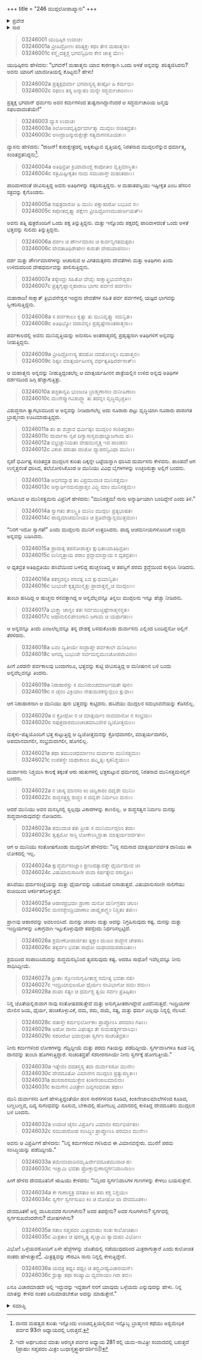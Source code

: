 +++
title = "246 ಮುದ್ಗಲೋಪಾಖ್ಯಾನಃ"
+++

<details><summary>ಪ್ರವೇಶ</summary>


।।   ಓಂ ಓಂ ನಮೋ ನಾರಾಯಣಾಯ।।   ಶ್ರೀ ವೇದವ್ಯಾಸಾಯ ನಮಃ ।।

ಶ್ರೀ ಕೃಷ್ಣದ್ವೈಪಾಯನ ವೇದವ್ಯಾಸ ವಿರಚಿತ  

**ಶ್ರೀ ಮಹಾಭಾರತ**

**ಆರಣ್ಯಕ ಪರ್ವ**

**ವ್ರೀಹಿದ್ರೌಣಿಕಮಾಖ್ಯಾನ ಪರ್ವ**

**ಅಧ್ಯಾಯ 246**

</details>


<details><summary>ಸಾರ</summary>

ಅಕ್ಕಿಕುಟ್ಟುವ ವೃತ್ತಿಯಲ್ಲಿ ನಿರತನಾದ ಮುದ್ಗಲನು ಒಂದು ಪಕ್ಷ ತಿನ್ನುತ್ತಿದ್ದು ಇನ್ನೊಂದು ಪಕ್ಷದಲ್ಲಿ ಪಾರಿವಾಳದಂತೆ ಒಂದು ಅಳತೆ ಭತ್ತವನ್ನು ಸುಲಿದು ತಿನ್ನುವ ಇಷ್ಟೀಕೃತ ಎಂಬ ವ್ರತವನ್ನು ಪರಿವಾರದೊಂದಿಗೆ ನಡೆಸುತ್ತಿದ್ದುದು (1-5). ಅವನು ಅನ್ನವನ್ನು ನೀಡುತ್ತಿದ್ದಂತಲೆಲ್ಲ ಪಾತ್ರೆಯಲ್ಲಿನ ಉಳಿದ ಅನ್ನವು ಅತಿಥಿಗಳ ದರ್ಶನದಿಂದ ಹಿಗ್ಗಿ ಹೆಚ್ಚಾಗುತ್ತಿದ್ದುದು (6-10). ಅವನನ್ನು ಪರೀಕ್ಷಿಸಲು ದುರ್ವಾಸನು ಆರು ಋತುಗಳು ಪಕ್ಷ-ಪಕ್ಷದಲ್ಲಿಯೂ ಬಂದು ಮುದ್ಗಲನು ಸುಲಿದ ಭತ್ತದ ಅನ್ನವನ್ನು ಪೂರ್ಣ ತಿಂದುಹೋದುದು (11-21). ಮುದ್ಗಲನ ಮನಸ್ಸಿನಲ್ಲಿ ಸ್ವಲ್ಪವೂ ವಿಕಾರಗಳನ್ನು ಕಾಣದೇ ಅವನ ನಿರ್ಮಲ ಮನಸ್ಸು ಶುದ್ಧವಾಗಿರುವುದನ್ನೇ ನೋಡಿ ದುರ್ವಾಸನು ನೀನು ಸಶರೀರನಾಗಿಯೇ ಸ್ವರ್ಗಕ್ಕೆ ಹೋಗುತ್ತೀಯೆ ಎನ್ನುವುದು (22-29). ಅವನನ್ನು ಕರೆದುಕೊಂಡು ಹೋಗಲು ದೇವದೂತನು ಬರಲು ಸ್ವರ್ಗದ ವಿಶೇಷತೆಯೇನೆಂದು ಮುದ್ಗಲನು ಅವನಲ್ಲಿ ಪಶ್ನಿಸುವುದು (30-36).


</details>


> 03246001 ಯುಧಿಷ್ಠಿರ ಉವಾಚ।  
03246001a ವ್ರೀಹಿದ್ರೋಣಃ ಪರಿತ್ಯಕ್ತಃ ಕಥಂ ತೇನ ಮಹಾತ್ಮನಾ।  
03246001c ಕಸ್ಮೈ ದತ್ತಶ್ಚ ಭಗವನ್ವಿಧಿನಾ ಕೇನ ಚಾತ್ಥ ಮೇ।।

ಯುಧಿಷ್ಠಿರನು ಹೇಳಿದನು: “ಭಗವನ್! ಮಹಾತ್ಮನು ಯಾವ ಕಾರಣಕ್ಕಾಗಿ ಒಂದು ಅಳತೆ ಅನ್ನವನ್ನು ಪರಿತ್ಯಜಿಸಿದನು? ಅವನು ಯಾರಿಗೆ ಯಾವರೀತಿಯಲ್ಲಿ ಕೊಟ್ಟನು? ಹೇಳು!

> 03246002a ಪ್ರತ್ಯಕ್ಷಧರ್ಮಾ ಭಗವಾನ್ಯಸ್ಯ ತುಷ್ಟೋ ಹಿ ಕರ್ಮಭಿಃ।  
03246002c ಸಫಲಂ ತಸ್ಯ ಜನ್ಮಾಹಂ ಮನ್ಯೇ ಸದ್ಧರ್ಮಚಾರಿಣಃ।।

ಪ್ರತ್ಯಕ್ಷ ಭಗವಾನ್ ಧರ್ಮನು ಅವನ ಕರ್ಮಗಳಿಂದ ತುಷ್ಟನಾಗಿದ್ದಾನೆಂದರೆ ಆ ಸದ್ಧರ್ಮಚಾರಿಯ ಜನ್ಮವು ಸಫಲವಾದಂತೆಯೇ!”

> 03246003 ವ್ಯಾಸ ಉವಾಚ।  
03246003a ಶಿಲೋಂಚವೃತ್ತಿರ್ಧರ್ಮಾತ್ಮಾ ಮುದ್ಗಲಃ ಸಂಶಿತವ್ರತಃ।   
03246003c ಆಸೀದ್ರಾಜನ್ಕುರುಕ್ಷೇತ್ರೇ ಸತ್ಯವಾಗನಸೂಯಕಃ।।

ವ್ಯಾಸನು ಹೇಳಿದನು: “ರಾಜನ್! ಕುರುಕ್ಷೇತ್ರದಲ್ಲಿ ಅಕ್ಕಿಕುಟ್ಟುವ ವೃತ್ತಿಯಲ್ಲಿ ನಿರತನಾದ ಮುದ್ಗಲನೆನ್ನುವ ಧರ್ಮಾತ್ಮ, ಸಂಶಿತವ್ರತನಿದ್ದನು[^1].

> 03246004a ಅತಿಥಿವ್ರತೀ ಕ್ರಿಯಾವಾಂಶ್ಚ ಕಾಪೋತೀಂ ವೃತ್ತಿಮಾಸ್ಥಿತಃ।  
03246004c ಸತ್ರಮಿಷ್ಟೀಕೃತಂ ನಾಮ ಸಮುಪಾಸ್ತೇ ಮಹಾತಪಾಃ।।

ಪಾರಿವಾಳದಂತೆ ಜೀವಿಸುತ್ತಿದ್ದ ಅವನು ಅತಿಥಿಗಳನ್ನು ಸತ್ಕರಿಸುತ್ತಿದ್ದನು. ಆ ಮಹಾತಪಸ್ವಿಯು ಇಷ್ಟೀಕೃತ ಎಂಬ ಹೆಸರಿನ ಸತ್ರವನ್ನು ಕೈಗೊಂಡನು.

> 03246005a ಸಪುತ್ರದಾರೋ ಹಿ ಮುನಿಃ ಪಕ್ಷಾಹಾರೋ ಬಭೂವ ಸಃ।  
03246005c ಕಪೋತವೃತ್ತ್ಯಾ ಪಕ್ಷೇಣ ವ್ರೀಹಿದ್ರೋಣಮುಪಾರ್ಜಯತ್।।

ಅವನು ಪತ್ನಿ ಪುತ್ರರೊಂದಿಗೆ ಒಂದು ಪಕ್ಷ ತಿನ್ನುತ್ತಿದ್ದನು. ಮತ್ತು ಇನ್ನೊಂದು ಪಕ್ಷದಲ್ಲಿ ಪಾರಿವಾಳದಂತೆ ಒಂದು ಅಳತೆ ಭತ್ತವನ್ನು ಸುಲಿದು ತಿನ್ನುತ್ತಿದ್ದನು.

> 03246006a ದರ್ಶಂ ಚ ಪೌರ್ಣಮಾಸಂ ಚ ಕುರ್ವನ್ವಿಗತಮತ್ಸರಃ।   
03246006c ದೇವತಾತಿಥಿಶೇಷೇಣ ಕುರುತೇ ದೇಹಯಾಪನಂ।।

ದರ್ಶ ಮತ್ತು ಪೌರ್ಣಮಾಸಗಳನ್ನು ಆಚರಿಸುವ ಆ ವಿಗತಮತ್ಸರನು ದೇವತೆಗಳು ಮತ್ತು ಅತಿಥಿಗಳು ತಿಂದು ಉಳಿದುದರಿಂದ ದೇಹಧರ್ಮವನ್ನು ಪಾಲಿಸುತ್ತಿದ್ದನು.

> 03246007a ತಸ್ಯೇಂದ್ರಃ ಸಹಿತೋ ದೇವೈಃ ಸಾಕ್ಷಾತ್ತ್ರಿಭುವನೇಶ್ವರಃ।  
03246007c ಪ್ರತ್ಯಗೃಹ್ಣಾನ್ಮಹಾರಾಜ ಭಾಗಂ ಪರ್ವಣಿ ಪರ್ವಣಿ।।

ಮಹಾರಾಜ! ಸಾಕ್ಷಾತ್ ತ್ರಿಭುವನೇಶ್ವರ ಇಂದ್ರನು ದೇವತೆಗಳ ಸಹಿತ ಪರ್ವ ಪರ್ವಗಳಲ್ಲಿ ಯಜ್ಞದ ಭಾಗವನ್ನು ಸ್ವೀಕರಿಸುತ್ತಿದ್ದನು.

> 03246008a ಸ ಪರ್ವಕಾಲಂ ಕೃತ್ವಾ ತು ಮುನಿವೃತ್ತ್ಯಾ ಸಮನ್ವಿತಃ।  
03246008c ಅತಿಥಿಭ್ಯೋ ದದಾವನ್ನಂ ಪ್ರಹೃಷ್ಟೇನಾಂತರಾತ್ಮನಾ।।

ಪರ್ವಕಾಲದಲ್ಲಿ ಅವನು ಮುನಿವೃತ್ತಿಯನ್ನು ಅನುಸರಿಸಿ ಅಂತರಾತ್ಮದಲ್ಲಿ ಪ್ರಹೃಷ್ಟನಾಗಿ ಅತಿಥಿಗಳಿಗೆ ಅನ್ನವನ್ನು ನೀಡುತ್ತಿದ್ದನು.

> 03246009a ವ್ರೀಹಿದ್ರೋಣಸ್ಯ ತದಹೋ ದದತೋಽನ್ನಂ ಮಹಾತ್ಮನಃ।   
03246009c ಶಿಷ್ಟಂ ಮಾತ್ಸರ್ಯಹೀನಸ್ಯ ವರ್ಧತ್ಯತಿಥಿದರ್ಶನಾತ್।।

ಆ ಮಹಾತ್ಮನು ಅನ್ನವನ್ನು ನೀಡುತ್ತಿದ್ದಂತಲೆಲ್ಲ ಆ ಮಾತ್ಸರ್ಯಹೀನನ ಪಾತ್ರೆಯಲ್ಲಿನ ಉಳಿದ ಅನ್ನವು ಅತಿಥಿಗಳ ದರ್ಶನದಿಂದ ಹಿಗ್ಗಿ ಹೆಚ್ಚಾಗುತ್ತಿತ್ತು.

> 03246010a ತಚ್ಚತಾನ್ಯಪಿ ಭುಂಜಂತಿ ಬ್ರಾಹ್ಮಣಾನಾಂ ಮನೀಷಿಣಾಂ।  
03246010c ಮುನೇಸ್ತ್ಯಾಗವಿಶುದ್ಧ್ಯಾ ತು ತದನ್ನಂ ವೃದ್ಧಿಮೃಚ್ಚತಿ।।

ವಿಶುದ್ಧನಾಗಿ ತ್ಯಾಗಭಾವದಿಂದ ಆ ಅನ್ನವನ್ನು ನೀಡಿದಾಗಲೆಲ್ಲ ಅದು ನೂರಾರು ಪಟ್ಟು ವೃದ್ಧಿಯಾಗಿ ನೂರಾರು ಪಾರಂಗತ ಬ್ರಾಹ್ಮಣರು ಊಟಮಾಡುತ್ತಿದ್ದರು.

> 03246011a ತಂ ತು ಶುಶ್ರಾವ ಧರ್ಮಿಷ್ಠಂ ಮುದ್ಗಲಂ ಸಂಶಿತವ್ರತಂ।  
03246011c ದುರ್ವಾಸಾ ನೃಪ ದಿಗ್ವಾಸಾಸ್ತಮಥಾಭ್ಯಾಜಗಾಮ ಹ।।  
03246012a ಬಿಭ್ರಚ್ಚಾನಿಯತಂ ವೇಷಮುನ್ಮತ್ತ ಇವ ಪಾಂಡವ।   
03246012c ವಿಕಚಃ ಪರುಷಾ ವಾಚೋ ವ್ಯಾಹರನ್ವಿವಿಧಾ ಮುನಿಃ।।

ನೃಪ! ಧರ್ಮಿಷ್ಟ ಸಂಶಿತವ್ರತ ಮುದ್ಗಲನ ಕುರಿತು ದಿಕ್ಕನ್ನೇ ಬಟ್ಟೆಯನ್ನಾಗಿ ಧರಿಸಿದ ದುರ್ವಾಸನು ಕೇಳಿದನು. ಪಾಂಡವ! ಆಗ ಉನ್ಮತ್ತನಂತೆ ಧರಿಸಿದ, ತಲೆಬೋಳಿಸಿಕೊಂಡ ಆ ಮುನಿಯು ವಿವಿಧ ಬೈಗಳಗಳನ್ನು ಉಚ್ಛರಿಸುತ್ತಾ ಅಲ್ಲಿಗೆ ಬಂದನು.

> 03246013a ಅಭಿಗಮ್ಯಾಥ ತಂ ವಿಪ್ರಮುವಾಚ ಮುನಿಸತ್ತಮಃ।  
03246013c ಅನ್ನಾರ್ಥಿನಮನುಪ್ರಾಪ್ತಂ ವಿದ್ಧಿ ಮಾಂ ಮುನಿಸತ್ತಮ।।

ಆಗಮಿಸಿದ ಆ ಮುನಿಸತ್ತಮನು ವಿಪ್ರನಿಗೆ ಹೇಳಿದನು: “ಮುನಿಸತ್ತಮ! ನಾನು ಅನ್ನಾರ್ಥಿಯಾಗಿ ಬಂದಿದ್ದೇನೆ ಎಂದು ತಿಳಿ.”

> 03246014a ಸ್ವಾಗತಂ ತೇಽಸ್ತ್ವಿತಿ ಮುನಿಂ ಮುದ್ಗಲಃ ಪ್ರತ್ಯಭಾಷತ।  
03246014c ಪಾದ್ಯಮಾಚಮನೀಯಂ ಚ ಪ್ರತಿವೇದ್ಯಾನ್ನಮುತ್ತಮಂ।।

“ನಿನಗೆ ಇದೋ ಸ್ವಾಗತ!” ಎಂದು ಮುದ್ಗಲನು ಮುನಿಗೆ ಉತ್ತರಿಸಿದನು. ಪಾದ್ಯ ಆಚಮನೀಯಗಳೊಂದಿಗೆ ಉತ್ತಮ ಅನ್ನವನ್ನು ಬಡಿಸಿದನು.

> 03246015a ಪ್ರಾದಾತ್ಸ ತಪಸೋಪಾತ್ತಂ ಕ್ಷುಧಿತಾಯಾತಿಥಿವ್ರತೀ।   
03246015c ಉನಿನ್ಮತ್ತಾಯ ಪರಾಂ ಶ್ರದ್ಧಾಮಾಸ್ಥಾಯ ಸ ಧೃತವ್ರತಃ।।

ಆ ಧೃತವ್ರತ ಅತಿಥಿವ್ರತಿಯು ಹಸಿವೆಯಿಂದ ಬಳಲಿದ್ದ ಹುಚ್ಚನಂತಿದ್ದ ಆ ತಪಸ್ವಿಗೆ ಪರಮ ಶ್ರದ್ಧೆಯಿಂದ ಕುಳ್ಳಿರಿಸಿ ನೀಡಿದನು.

> 03246016a ತತಸ್ತದನ್ನಂ ರಸವತ್ಸ ಏವ ಕ್ಷುಧಯಾನ್ವಿತಃ।  
03246016c ಬುಭುಜೇ ಕೃತ್ಸ್ನಮುನ್ಮತ್ತಃ ಪ್ರಾದಾತ್ತಸ್ಮೈ ಚ ಮುದ್ಗಲಃ।।

ತುಂಬಾ ಹಸಿದಿದ್ದ ಆ ಹುಚ್ಚನು ರಸವತ್ತಾಗಿದ್ದ ಆ ಅನ್ನವೆಲ್ಲವನ್ನೂ ತಿನ್ನಲು ಮುದ್ಗಲನು ಇನ್ನೂ ಹೆಚ್ಚು ನೀಡಿದನು.

> 03246017a ಭುಕ್ತ್ವಾ ಚಾನ್ನಂ ತತಃ ಸರ್ವಮುಚ್ಚಿಷ್ಟೇನಾತ್ಮನಸ್ತತಃ।  
03246017c ಅಥಾನುಲಿಲಿಪೇಽಂಗಾನಿ ಜಗಾಮ ಚ ಯಥಾಗತಂ।।

ಆ ಅನ್ನವನ್ನೂ ತಿಂದು ಎಂಜಲೆಲ್ಲವನ್ನೂ ತನ್ನ ದೇಹಕ್ಕೆ ಬಳಿದುಕೊಂಡು ದುರ್ವಾಸನು ಎಲ್ಲಿಂದ ಬಂದಿದ್ದನೋ ಅಲ್ಲಿಗೆ ತೆರಳಿದನು.

> 03246018a ಏವಂ ದ್ವಿತೀಯೇ ಸಂಪ್ರಾಪ್ತೇ ಪರ್ವಕಾಲೇ ಮನೀಷಿಣಃ।  
03246018c ಆಗಮ್ಯ ಬುಭುಜೇ ಸರ್ವಮನ್ನಮುಂಚೋಪಜೀವಿನಃ।।

ಹೀಗೆ ಎರಡನೇ ಪರ್ವಕಾಲವು ಬಂದಾಗಲೂ, ಭತ್ತವನ್ನು ಕುಟ್ಟಿ ಜೀವಿಸುತ್ತಿದ್ದ ಆ ಮನೀಷಣನ ಬಳಿ ಬಂದು ಅನ್ನವೆಲ್ಲವನ್ನೂ ತಿಂದನು.

> 03246019a ನಿರಾಹಾರಸ್ತು ಸ ಮುನಿರುಂಚಮಾರ್ಜಯತೇ ಪುನಃ।  
03246019c ನ ಚೈನಂ ವಿಕ್ರಿಯಾಂ ನೇತುಮಶಕನ್ಮುದ್ಗಲಂ ಕ್ಷುಧಾ।।

ಆಗ ನಿರಾಹಾರನಾಗಿ ಆ ಮುನಿಯು ಪುನಃ ಭತ್ತವನ್ನು ಕುಟ್ಟಿದನು. ಹಸಿವೆಯು ಮುದ್ಗಲನ ಸಮಭಾವನೆಯನ್ನು ಕೆಡಿಸಲಿಲ್ಲ.

> 03246020a ನ ಕ್ರೋಧೋ ನ ಚ ಮಾತ್ಸರ್ಯಂ ನಾವಮಾನೋ ನ ಸಂಭ್ರಮಃ।  
03246020c ಸಪುತ್ರದಾರಮುಂಚಂತಮಾವಿವೇಶ ದ್ವಿಜೋತ್ತಮಂ।।

ಮಕ್ಕಳು-ಪತ್ನಿಯೊಂದಿಗೆ ಭತ್ತ ಕುಟ್ಟುತ್ತಿದ್ದ ಆ ದ್ವಿಜೋತ್ತಮನನ್ನು ಕ್ರೋಧವಾಗಲೀ, ಮಾತ್ಸರ್ಯವಾಗಲೀ, ಅಪಮಾನವಾಗಲೀ, ಸಂಭ್ರಮವಾಗಲೀ, ಹೊಗಲಿಲ್ಲ.

> 03246021a ತಥಾ ತಮುಂಚಧರ್ಮಾಣಂ ದುರ್ವಾಸಾ ಮುನಿಸತ್ತಮಂ।  
03246021c ಉಪತಸ್ಥೇ ಯಥಾಕಾಲಂ ಷಟ್ಕೃತ್ವಃ ಕೃತನಿಶ್ಚಯಃ।।

ದುರ್ವಾಸನು ನಿಶ್ಚಯಿಸಿ ಕಾಲಕ್ಕೆ ತಕ್ಕಂತೆ ಆರು ಋತುಗಳಲ್ಲಿ ಭತ್ತಕುಟ್ಟುವ ಧರ್ಮದಲ್ಲಿ ನಿರತನಾದ ಮುನಿಸತ್ತಮನಲ್ಲಿಗೆ ಬಂದನು.

> 03246022a ನ ಚಾಸ್ಯ ಮಾನಸಂ ಕಿಂ ಚಿದ್ವಿಕಾರಂ ದದೃಶೇ ಮುನಿಃ।  
03246022c ಶುದ್ಧಸತ್ತ್ವಸ್ಯ ಶುದ್ಧಂ ಸ ದದೃಶೇ ನಿರ್ಮಲಂ ಮನಃ।।

ಆದರೆ ಮುನಿಯು ಅವನ ಮನಸ್ಸಿನಲ್ಲಿ ಸ್ವಲ್ಪವೂ ವಿಕಾರಗಳನ್ನು ಕಾಣಲಿಲ್ಲ. ಆ ಶುದ್ಧಸತ್ವನ ನಿರ್ಮಲ ಮನಸ್ಸು ಶುದ್ಧವಾಗಿರುವುದನ್ನೇ ನೋಡಿದನು.

> 03246023a ತಮುವಾಚ ತತಃ ಪ್ರೀತಃ ಸ ಮುನಿರ್ಮುದ್ಗಲಂ ತದಾ।  
03246023c ತ್ವತ್ಸಮೋ ನಾಸ್ತಿ ಲೋಕೇಽಸ್ಮಿನ್ದಾತಾ ಮಾತ್ಸರ್ಯವರ್ಜಿತಃ।।

ಆಗ ಆ ಮುನಿಯು ಸಂತೋಷಗೊಂಡು ಮುದ್ಗಲನಿಗೆ ಹೇಳಿದನು: “ನಿನ್ನ ಸಮನಾದ ಮಾತ್ಸರ್ಯವರ್ಜಿತ ದಾನಿಯು ಈ ಲೋಕದಲ್ಲಿ ಇಲ್ಲ.

> 03246024a ಕ್ಷುದ್ಧರ್ಮಸಂಜ್ಞಾಂ ಪ್ರಣುದತ್ಯಾದತ್ತೇ ಧೈರ್ಯಮೇವ ಚ।  
03246024c ವಿಷಯಾನುಸಾರಿಣೀ ಜಿಃವಾ ಕರ್ಷತ್ಯೇವ ರಸಾನ್ಪ್ರತಿ।।

ಹಸಿವೆಯು ಧರ್ಮಸಂಜ್ಞೆಯನ್ನು ಮತ್ತು ಧೈರ್ಯವನ್ನು ಬಹುದೂರ ಬಿಸಾಡುತ್ತದೆ. ವಿಷಯಾನುಸರಿಣೀ ನಾಲಿಗೆಯು ರುಚಿಯಿಂದ ಆಕರ್ಶಿತಗೊಳ್ಳುತ್ತದೆ.

> 03246025a ಆಹಾರಪ್ರಭವಾಃ ಪ್ರಾಣಾ ಮನೋ ದುರ್ನಿಗ್ರಹಂ ಚಲಂ।  
03246025c ಮನಸಶ್ಚೇಂದ್ರಿಯಾಣಾಂ ಚಾಪ್ಯೈಕಾಗ್ರ್ಯಂ ನಿಶ್ಚಿತಂ ತಪಃ।।

ಪ್ರಾಣವು ಆಹಾರವನ್ನು ಅವಲಂಬಿಸಿದೆ. ಮನಸ್ಸು ಚಂಚಲ ಮತ್ತು ಅದನ್ನು ನಿಗ್ರಹಿಸುವುದು ಕಷ್ಟ. ಮನಸ್ಸು ಮತ್ತು ಇಂದ್ರಿಯಗಳನ್ನು ಏಕಾಗ್ರವಾಗಿ ಇಟ್ಟುಕೊಳ್ಳುವುದೇ ತಪಸ್ಸೆಂದು ನಿರ್ಧರಿಸಲ್ಪಟ್ಟಿದೆ.

> 03246026a ಶ್ರಮೇಣೋಪಾರ್ಜಿತಂ ತ್ಯಕ್ತುಂ ದುಃಖಂ ಶುದ್ಧೇನ ಚೇತಸಾ।  
03246026c ತತ್ಸರ್ವಂ ಭವತಾ ಸಾಧೋ ಯಥಾವದುಪಪಾದಿತಂ।।

ಶ್ರಮದಿಂದ ಸಂಪಾದಿಸಿದುದನ್ನು ಶುದ್ಧಮನಸ್ಸಿನಿಂದ ತ್ಯಜಿಸುವುದು ಕಷ್ಟ. ಆದರೂ ಸಾಧೋ! ಇವೆಲ್ಲವನ್ನೂ ನೀನು ಸಾಧಿಸಿದ್ದೀಯೆ.

> 03246027a ಪ್ರೀತಾಃ ಸ್ಮೋಽನುಗೃಹೀತಾಶ್ಚ ಸಮೇತ್ಯ ಭವತಾ ಸಹ।  
03246027c ಇಂದ್ರಿಯಾಭಿಜಯೋ ಧೈರ್ಯಂ ಸಂವಿಭಾಗೋ ದಮಃ ಶಮಃ।।  
03246028a ದಯಾ ಸತ್ಯಂ ಚ ಧರ್ಮಶ್ಚ ತ್ವಯಿ ಸರ್ವಂ ಪ್ರತಿಷ್ಠಿತಂ।

ನಿನ್ನ ಜೊತೆಯಲ್ಲಿರುವಾಗ ನಾವು ಸಂತೋಷಪಡುತ್ತೇವೆ ಮತ್ತು ಅನುಗೃಹೀತರಾಗಿದ್ದೇವೆ ಎಂದೆನಿಸುತ್ತದೆ. ಇಂದ್ರಿಯಗಳ ಮೇಲಿನ ಜಯ, ಧೈರ್ಯ, ಹಂಚಿಕೊಳ್ಳುವಿಕೆ, ದಮ, ಶಮ, ದಯೆ, ಸತ್ಯ, ಮತ್ತು ಧರ್ಮ ಎಲ್ಲವೂ ನಿನ್ನಲ್ಲಿ ನೆಲಸಿವೆ.

> 03246028c ಜಿತಾಸ್ತೇ ಕರ್ಮಭಿರ್ಲೋಕಾಃ ಪ್ರಾಪ್ತೋಽಸಿ ಪರಮಾಂ ಗತಿಂ।।  
03246029a ಅಹೋ ದಾನಂ ವಿಘುಷ್ಟಂ ತೇ ಸುಮಹತ್ಸ್ವರ್ಗವಾಸಿಭಿಃ।  
03246029c ಸಶರೀರೋ ಭವಾನ್ಗಂತಾ ಸ್ವರ್ಗಂ ಸುಚರಿತವ್ರತ।।

ನೀನು ಕರ್ಮಗಳಿಂದ ಲೋಕಗಳನ್ನು ಗೆದ್ದಿದ್ದೀಯೆ ಮತ್ತು ಪರಮ ಗತಿಯನ್ನು ಪಡೆದಿದ್ದೀಯೆ. ಸ್ವರ್ಗವಾಸಿಗಳೂ ಕೂಡ ನಿನ್ನ ದಾನವನ್ನು ತುಂಬಾ ಹೊಗಳುತ್ತಿದ್ದಾರೆ. ಸುಚರಿತವ್ರತ! ಸಶರೀರನಾಗಿಯೇ ನೀನು ಸ್ವರ್ಗಕ್ಕೆ ಹೋಗುತ್ತೀಯೆ.”

> 03246030a ಇತ್ಯೇವಂ ವದತಸ್ತಸ್ಯ ತದಾ ದುರ್ವಾಸಸೋ ಮುನೇಃ।  
03246030c ದೇವದೂತೋ ವಿಮಾನೇನ ಮುದ್ಗಲಂ ಪ್ರತ್ಯುಪಸ್ಥಿತಃ।।  
03246031a ಹಂಸಸಾರಸಯುಕ್ತೇನ ಕಿಂಕಿಣೀಜಾಲಮಾಲಿನಾ।   
03246031c ಕಾಮಗೇನ ವಿಚಿತ್ರೇಣ ದಿವ್ಯಗಂಧವತಾ ತಥಾ।।

ಮುನಿ ದುರ್ವಾಸನು ಹೀಗೆ ಹೇಳುತ್ತಿದ್ದಂತೆಯೇ ಹಂಸ ಸಾರಸಗಳಿಂದ ಕೂಡಿದ, ಕಿಂಕಿಣೀಜಾಲಮಾಲೆಗಳಿಂದ ಕೂಡಿದ, ಬಣ್ಣಬಣ್ಣದ, ದಿವ್ಯ ಸುಗಂಧವನ್ನು ಸೂಸುವ, ಬೇಕಾದಲ್ಲಿ ಹೋಗಬಲ್ಲ ವಿಮಾನದಲ್ಲಿ ಕುಳಿತಿದ್ದ ದೇವದೂತನು ಮುದ್ಗಲನ ಬಳಿ ಬಂದನು.

> 03246032a ಉವಾಚ ಚೈನಂ ವಿಪ್ರರ್ಷಿಂ ವಿಮಾನಂ ಕರ್ಮಭಿರ್ಜಿತಂ।  
03246032c ಸಮುಪಾರೋಹ ಸಂಸಿದ್ಧಿಂ ಪ್ರಾಪ್ತೋಽಸಿ ಪರಮಾಂ ಮುನೇ।।

ಅವನು ಆ ವಿಪ್ರರ್ಷಿಗೆ ಹೇಳಿದನು: “ನಿನ್ನ ಕರ್ಮಗಳಿಂದ ಗಳಿಸಿರುವ ಈ ವಿಮಾನವನ್ನೇರು. ಮುನೇ! ಪರಮ ಸಂಸಿದ್ಧಿಯನ್ನು ಪಡೆದಿದ್ದೀಯೆ.”

> 03246033a ತಮೇವಂವಾದಿನಮೃಷಿರ್ದೇವದೂತಮುವಾಚ ಹ।  
03246033c ಇಚ್ಚಾಮಿ ಭವತಾ ಪ್ರೋಕ್ತಾನ್ಗುಣಾನ್ಸ್ವರ್ಗನಿವಾಸಿನಾಂ।।

ಹೀಗೆ ಹೇಳಿದ ದೇವದೂತನಿಗೆ ಋಷಿಯು ಕೇಳಿದನು: “ನಿನ್ನಿಂದ ಸ್ವರ್ಗನಿವಾಸಿಗಳ ಗುಣಗಳನ್ನು ಕೇಳಲು ಬಯಸುತ್ತೇನೆ.

> 03246034a ಕೇ ಗುಣಾಸ್ತತ್ರ ವಸತಾಂ ಕಿಂ ತಪಃ ಕಶ್ಚ ನಿಶ್ಚಯಃ।   
03246034c ಸ್ವರ್ಗೇ ಸ್ವರ್ಗಸುಖಂ ಕಿಂ ಚ ದೋಷೋ ವಾ ದೇವದೂತಕ।।

ದೇವದೂತಕ! ಅಲ್ಲಿ ವಾಸಿಸುವವರ ಗುಣಗಳೇನು? ಅವರ ತಪಸ್ಸೇನು? ಅವರ ಗುರಿಗಳೇನು? ಸ್ವರ್ಗದಲ್ಲಿ ಸ್ವರ್ಗಸುಖವೆಂದರೇನು? ದೋಷಗಳೇನು?

> 03246035a ಸತಾಂ ಸಪ್ತಪದಂ ಮಿತ್ರಮಾಹುಃ ಸಂತಃ ಕುಲೋಚಿತಾಃ।  
03246035c ಮಿತ್ರತಾಂ ಚ ಪುರಸ್ಕೃತ್ಯ ಪೃಚ್ಚಾಮಿ ತ್ವಾಮಹಂ ವಿಭೋ।।

ವಿಭೋ! ಒಳ್ಳೆಯವರೊಂದಿಗೆ ಏಳೇ ಹೆಜ್ಜೆಗಳನ್ನು ಜೊತೆಯಲ್ಲಿ ನಡೆಯುವುದರಿಂದ ಮಿತ್ರರಾಗುತ್ತಾರೆ ಎಂದು ಕುಲೋಚಿತ ಸಂತರು ಹೇಳುತ್ತಾರೆ[^2]. ಮಿತ್ರತ್ವವನ್ನು ಗೌರವಿಸಿ ನಾನು ನಿನ್ನಲ್ಲಿ ಕೇಳುತ್ತಿದ್ದೇನೆ.

> 03246036a ಯದತ್ರ ತಥ್ಯಂ ಪಥ್ಯಂ ಚ ತದ್ಬ್ರವೀಹ್ಯವಿಚಾರಯನ್।  
03246036c ಶ್ರುತ್ವಾ ತಥಾ ಕರಿಷ್ಯಾಮಿ ವ್ಯವಸಾಯಂ ಗಿರಾ ತವ।।

ಏನೂ ವಿಚಾರಮಾಡದೇ ಅಲ್ಲಿ ಇದ್ದುದನ್ನು ಇದ್ದಹಾಗೆ ನನಗೆ ಯಾವುದು ಒಳ್ಳೆಯದು ಎನ್ನುವುದನ್ನು ಹೇಳು. ನಿನ್ನ ಮಾತನ್ನು ಕೇಳಿದ ನಂತರ ಏನುಮಾಡಬೇಕೋ ಅದನ್ನು ಮಾಡುತ್ತೇನೆ.”



<details><summary>ಸಮಾಪ್ತಿ</summary>



ಇತಿ ಶ್ರೀ ಮಹಾಭಾರತೇ ಆರಣ್ಯಕ ಪರ್ವಣಿ ವ್ರೀಹಿದ್ರೌಣಿಕಮಾಖ್ಯಾನ ಪರ್ವಣಿ ಮುದ್ಗಲೋಪಾಖ್ಯಾನೇ ಷಟ್‌ಚತ್ವಾರಿಂಶದಧಿಕದ್ವಿಶತತಮೋಽಧ್ಯಾಯ:।  
ಇದು ಮಹಾಭಾರತದ ಆರಣ್ಯಕ ಪರ್ವದಲ್ಲಿ ವ್ರೀಹಿದ್ರೌಣಿಕಮಾಖ್ಯಾನ ಪರ್ವದಲ್ಲಿ ಮುದ್ಗಲೋಪಾಖ್ಯಾನದಲ್ಲಿ ಇನ್ನೂರಾನಲ್ವತ್ತಾರನೆಯ ಅಧ್ಯಾಯವು.


</details>

[^1]: ದಾನದ ಮಹತ್ವದ ಕುರಿತು ಇನ್ನೊಂದು ಉಂಚವೃತ್ತಿಯಲ್ಲಿರುವ ಇನ್ನೊಬ್ಬ ಬ್ರಾಹ್ಮಣನ ಕಥೆಯು ಅಶ್ವಮೇಧಿಕ ಪರ್ವದ 93ನೇ ಅಧ್ಯಾಯದಲ್ಲಿ ಬರುತ್ತದೆ.

[^2]: ಇದೇ ಅರ್ಥಬರುವ ಮಾತು ಆರಣ್ಯಕ ಪರ್ವದ ಅಧ್ಯಾಯ 281 ರಲ್ಲಿ ಯಮ-ಸಾವಿತ್ರೀ ಸಂವಾದದಲ್ಲಿ ಬರುತ್ತದೆ (ಪ್ರಾಹುಃ ಸಪ್ತಪದಂ ಮಿತ್ರಂ ಬುಧಾಸ್ತತ್ತ್ವಾರ್ಥದರ್ಶಿನಃ|)